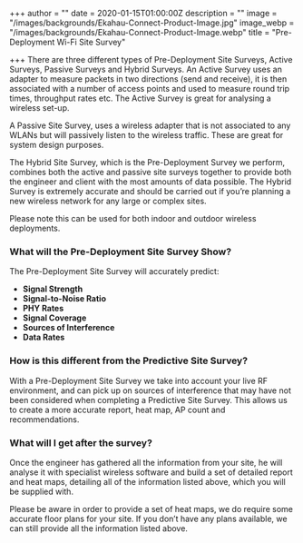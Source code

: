 +++
author = ""
date = 2020-01-15T01:00:00Z
description = ""
image = "/images/backgrounds/Ekahau-Connect-Product-Image.jpg"
image_webp = "/images/backgrounds/Ekahau-Connect-Product-Image.webp"
title = "Pre-Deployment Wi-Fi Site Survey"

+++
There are three different types of Pre-Deployment Site Surveys, Active Surveys, Passive Surveys and Hybrid Surveys. An Active Survey uses an adapter to measure packets in two directions (send and receive), it is then associated with a number of access points and used to measure round trip times, throughput rates etc. The Active Survey is great for analysing a wireless set-up.

A Passive Site Survey, uses a wireless adapter that is not associated to any WLANs but will passively listen to the wireless traffic. These are great for system design purposes.

The Hybrid Site Survey, which is the Pre-Deployment Survey we perform, combines both the active and passive site surveys together to provide both the engineer and client with the most amounts of data possible. The Hybrid Survey is extremely accurate and should be carried out if you’re planning a new wireless network for any large or complex sites.

Please note this can be used for both indoor and outdoor wireless deployments.

### What will the Pre-Deployment Site Survey Show?

The Pre-Deployment Site Survey will accurately predict:

* **Signal Strength**
* **Signal-to-Noise Ratio**
* **PHY Rates**
* **Signal Coverage**
* **Sources of Interference**
* **Data Rates**

### How is this different from the Predictive Site Survey?

With a Pre-Deployment Site Survey we take into account your live RF environment, and can pick up on sources of interference that may have not been considered when completing a Predictive Site Survey. This allows us to create a more accurate report, heat map, AP count and recommendations.

### What will I get after the survey?

Once the engineer has gathered all the information from your site, he will analyse it with specialist wireless software and build a set of detailed report and heat maps, detailing all of the information listed above, which you will be supplied with.

Please be aware in order to provide a set of heat maps, we do require some accurate floor plans for your site. If you don’t have any plans available, we can still provide all the information listed above.
